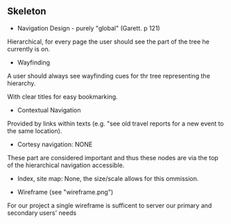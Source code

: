 Skeleton
-------------------------------

* Navigation Design - purely "global" (Garett. p 121)

Hierarchical, for every page the user should see the part of the tree he currently is on. 

* Wayfinding

A user should always see wayfinding cues for thr tree representing the hierarchy.

With clear titles for easy bookmarking.


* Contextual Navigation

Provided by links within texts (e.g. "see old travel reports for a new event to the same location).

* Cortesy navigation: NONE

These part are considered important and thus these nodes are via the top of the hierarchical navigation accessible.


* Index, site map: None, the size/scale allows for this ommission.


* Wireframe (see "wireframe.png")

For our project a single wireframe is sufficent to server our primary and secondary users' needs



